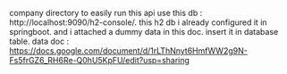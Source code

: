 company directory 
to easily run this api use this db : http://localhost:9090/h2-console/. this h2 db i already configured it in springboot. and i attached a dummy data in this doc. insert it in database table. 
data doc : https://docs.google.com/document/d/1rLThNnyt6HmfWW2g9N-Fs5frGZ6_RH6Re-Q0hU5KpFU/edit?usp=sharing
